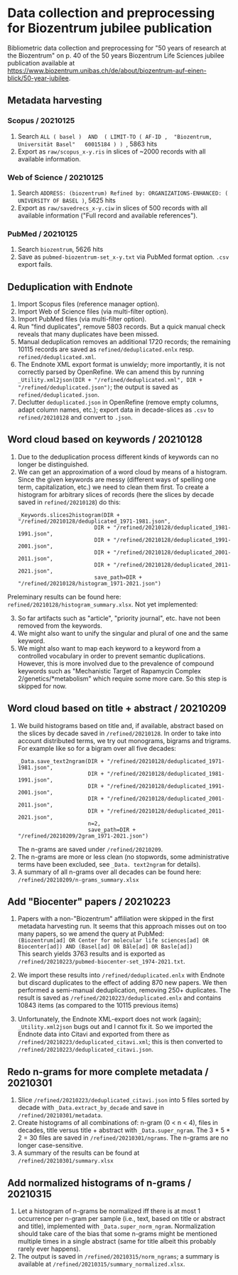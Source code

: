 # Data collection and preprocessing for Biozentrum jubilee publication

Bibliometric data collection and preprocessing for "50 years of research at the Biozentrum" on p. 40 of the 50 years Biozentrum Life Sciences jubilee publication available at https://www.biozentrum.unibas.ch/de/about/biozentrum-auf-einen-blick/50-year-jubilee.

## Metadata harvesting
### Scopus / 20210125
1. Search `ALL ( basel )  AND  ( LIMIT-TO ( AF-ID ,  "Biozentrum, Universität Basel"   60015184 ) ) `, 5863 hits
2. Export as `raw/scopus_x-y.ris` in slices of ~2000 records with all available information.

### Web of Science / 20210125
1. Search ` ADDRESS: (biozentrum)
Refined by: ORGANIZATIONS-ENHANCED: ( UNIVERSITY OF BASEL ) `, 5625 hits
2. Export as `raw/savedrecs_x-y.ciw` in slices of 500 records with all available information ("Full record and available references").

### PubMed / 20210125
1. Search ` biozentrum `, 5626 hits
2. Save as `pubmed-biozentrum-set_x-y.txt` via PubMed format option. `.csv` export fails.

## Deduplication with Endnote
1. Import Scopus files (reference manager option).
2. Import Web of Science files (via multi-filter option).
3. Import PubMed files (via multi-filter option).
4. Run "find duplicates", remove 5803 records. But a quick manual check reveals that many duplicates have been missed.
5. Manual deduplication removes an additional 1720 records; the remaining 10115 records are saved as `refined/deduplicated.enlx` resp. `refined/deduplicated.xml`.
6. The Endnote XML export format is unwieldy; more importantly, it is not correctly parsed by OpenRefine. We can amend this by running `_Utility.xml2json(DIR + "/refined/deduplicated.xml", DIR + "/refined/deduplicated.json")`; the output is saved as `refined/deduplicated.json`.
7. Declutter `deduplicated.json` in OpenRefine (remove empty columns, adapt column names, etc.); export data in decade-slices as `.csv` to `refined/20210128` and convert to `.json`.

## Word cloud based on keywords / 20210128
1. Due to the deduplication process different kinds of keywords can no longer be distinguished. 
2. We can get an approximation of a word cloud by means of a histogram. Since the given keywords are messy (different ways of spelling one term, capitalization, etc.) we need to clean them first. To create a histogram for arbitrary slices of records (here the slices by decade saved in `refined/20210128`) do this:
   ```
   _Keywords.slices2histogram(DIR + "/refined/20210128/deduplicated_1971-1981.json",
                           DIR + "/refined/20210128/deduplicated_1981-1991.json",
                           DIR + "/refined/20210128/deduplicated_1991-2001.json",
                           DIR + "/refined/20210128/deduplicated_2001-2011.json",
                           DIR + "/refined/20210128/deduplicated_2011-2021.json",
                           save_path=DIR + "/refined/20210128/histogram_1971-2021.json")
   ```
Preleminary results can be found here: `refined/20210128/histogram_summary.xlsx`. Not yet implemented:  

3. So far artifacts such as "article", "priority journal", etc. have not been removed from the keywords.  
4. We might also want to unify the singular and plural of one and the same keyword.  
5. We might also want to map each keyword to a keyword from a controlled vocabulary in order to prevent semantic duplications. However, this is more involved due to the prevalence of compound keywords such as "Mechanistic Target of Rapamycin Complex 2/genetics/*metabolism" which require some more care. So this step is skipped for now.

## Word cloud based on title + abstract / 20210209
1. We build histograms based on title and, if available, abstract based on the slices by decade saved in 
   `/refined/20210128`. In order to take into account
   distributed 
   terms, we try out monograms, bigrams and trigrams. For example like so for a bigram over all five decades:
   ```
   _Data.save_text2ngram(DIR + "/refined/20210128/deduplicated_1971-1981.json",
                         DIR + "/refined/20210128/deduplicated_1981-1991.json",
                         DIR + "/refined/20210128/deduplicated_1991-2001.json",
                         DIR + "/refined/20210128/deduplicated_2001-2011.json",
                         DIR + "/refined/20210128/deduplicated_2011-2021.json",
                         n=2,
                         save_path=DIR + "/refined/20210209/2gram_1971-2021.json")
   ```
   The n-grams are saved under `/refined/20210209`.
2. The n-grams are more or less clean (no stopwords, some administrative terms have been excluded, see `_Data.
   text2ngram` 
   for details).
3. A summary of all n-grams over all decades can be found here: `/refined/20210209/n-grams_summary.xlsx`   

## Add "Biocenter" papers / 20210223
1. Papers with a non-"Biozentrum" affiliation were skipped in the first metadata harvesting run. It seems that this approach misses out on too many papers, so we amend the query at PubMed:  
`(Biozentrum[ad] OR Center for molecular life sciences[ad] OR Biocenter[ad]) AND (Basel[ad] OR Bâle[ad] OR Basle[ad])`  
   This search yields 3763 results and is exported as `/refined/20210223/pubmed-biocenter-set_1974-2021.txt`.
   
2. We import these results into `/refined/deduplicated.enlx` with Endnote but discard duplicates to the effect of adding 870 new papers. We then performed a semi-manual deduplication, removing 250+ duplicates. The result is saved as `/refined/20210223/deduplicated.enlx` and contains 10843 items (as compared to the 10115 previous items)

3. Unfortunately, the Endnote XML-export does not work (again); `_Utility.xml2json` bugs out and I cannot fix it. So we imported the Endnote data into Citavi and exported from there as `/refined/20210223/deduplicated_citavi.xml`; this is then converted to `/refined/20210223/deduplicated_citavi.json`.

## Redo n-grams for more complete metadata / 20210301
1. Slice `/refined/20210223/deduplicated_citavi.json` into 5 files sorted by decade with `_Data.extract_by_decade` and save in `/refined/20210301/metadata`.
2. Create histograms of all combinations of: n-gram (0 < n < 4), files in decades, title versus title + abstract with `_Data.super_ngram`. The 3 * 5 * 2 = 30 files are saved in `/refined/20210301/ngrams`. The n-grams are no longer case-sensitive.
3. A summary of the results can be found at `/refined/20210301/summary.xlsx`

## Add normalized histograms of n-grams / 20210315
1. Let a histogram of n-grams be normalized iff there is at most 1 occurrence per n-gram per sample (i.e., text, based on title or abstract and title), implemented with `_Data.super_norm_ngram`. Normalization should take care of the bias that some n-grams might be mentioned multiple times in a single abstract (same for title albeit this probably rarely ever happens).
2. The output is saved in `/refined/20210315/norm_ngrams`; a summary is available at `/refined/20210315/summary_normalized.xlsx`.
